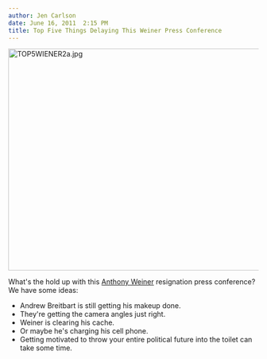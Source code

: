 ```yaml
---
author: Jen Carlson
date: June 16, 2011  2:15 PM
title: Top Five Things Delaying This Weiner Press Conference
---
```


<p><span class="mt-enclosure mt-enclosure-image" style="display: inline;"> <img alt="TOP5WIENER2a.jpg" src="https://web.archive.org/web/20111104131516im_/http://gothamist.com/attachments/arts_jen/TOP5WIENER2a.jpg" width="640" height="446" class="image-none"> </span></p>

<p>What&apos;s the hold up with this <a href="https://web.archive.org/web/20111104131516/http://gothamist.com/tags/anthonyweiner">Anthony Weiner</a> resignation press conference? We have some ideas: </p>

<ul><li>Andrew Breitbart is still getting his makeup done.
</li><li>They&apos;re getting the camera angles just right.
</li><li>Weiner is clearing his cache.
</li><li>Or maybe he&apos;s charging his cell phone.
</li><li>Getting motivated to throw your entire political future into the toilet can take some time.</li></ul>